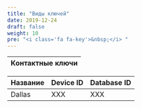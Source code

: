```yaml
---
title: "Виды ключей"
date: 2019-12-24
draft: false
weight: 10
pre: "<i class='fa fa-key'>&nbsp;</i> "
---
```

 
 Контактные ключи |
 ---|

 Название | Device ID | Database ID
 ---|---|---
 <a name="dallas">Dallas</a> | XXX | XXX

